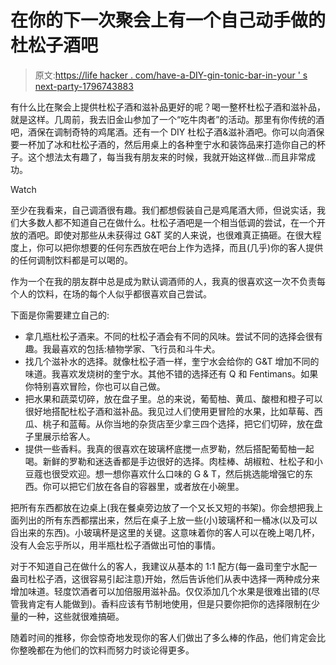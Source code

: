 # 在你的下一次聚会上有一个自己动手做的杜松子酒吧

> 原文:[https://life hacker . com/have-a-DIY-gin-tonic-bar-in-your ' s next-party-1796743883](https://lifehacker.com/have-a-diy-gin-tonic-bar-at-your-next-party-1796743883)

有什么比在聚会上提供杜松子酒和滋补品更好的呢？喝一整杯杜松子酒和滋补品，就是这样。几周前，我去旧金山参加了一个“吃牛肉者”的活动。那里有你传统的酒吧，酒保在调制奇特的鸡尾酒。还有一个 DIY 杜松子酒&滋补酒吧。你可以向酒保要一杯加了冰和杜松子酒的，然后用桌上的各种奎宁水和装饰品来打造你自己的杯子。这个想法太有趣了，每当我有朋友来的时候，我就开始这样做…而且非常成功。

Watch

至少在我看来，自己调酒很有趣。我们都想假装自己是鸡尾酒大师，但说实话，我们大多数人都不知道自己在做什么。杜松子酒吧是一个相当低调的尝试，在一个开放的酒吧。即使对那些从未获得过 G&T 奖的人来说，也很难真正搞砸。在很大程度上，你可以把你想要的任何东西放在吧台上作为选择，而且(几乎)你的客人提供的任何调制饮料都是可以喝的。

作为一个在我的朋友群中总是成为默认调酒师的人，我真的很喜欢这一次不负责每个人的饮料，在场的每个人似乎都很喜欢自己尝试。

下面是你需要建立自己的:

*   拿几瓶杜松子酒来。不同的杜松子酒会有不同的风味。尝试不同的选择会很有趣。我最喜欢的包括:植物学家、飞行员和斗牛犬。
*   找几个滋补水的选择。就像杜松子酒一样，奎宁水会给你的 G&T 增加不同的味道。我喜欢发烧树的奎宁水。其他不错的选择还有 Q 和 Fentimans。如果你特别喜欢冒险，你也可以自己做。
*   把水果和蔬菜切碎，放在盘子里。总的来说，葡萄柚、黄瓜、酸橙和橙子可以很好地搭配杜松子酒和滋补品。我见过人们使用更冒险的水果，比如草莓、西瓜、桃子和蓝莓。从你当地的杂货店至少拿三四个选择，把它们切碎，放在盘子里展示给客人。
*   提供一些香料。我真的很喜欢在玻璃杯底搅一点罗勒，然后搭配葡萄柚一起喝。新鲜的罗勒和迷迭香都是手边很好的选择。肉桂棒、胡椒粒、杜松子和小豆蔻也很受欢迎。想一想你喜欢什么口味的 G & T，然后挑选能增强它的东西。你可以把它们放在各自的容器里，或者放在小碗里。

把所有东西都放在边桌上(我在餐桌旁边放了一个又长又短的书架)。你会想把我上面列出的所有东西都摆出来，然后在桌子上放一些(小)玻璃杯和一桶冰(以及可以舀出来的东西)。小玻璃杯是这里的关键。这意味着你的客人可以在晚上喝几杯，没有人会忘乎所以，用半瓶杜松子酒做出可怕的事情。

对于不知道自己在做什么的客人，我建议从基本的 1:1 配方(每一盎司奎宁水配一盎司杜松子酒，这很容易引起注意)开始，然后告诉他们从表中选择一两种成分来增加味道。轻度饮酒者可以加倍服用滋补品。仅仅添加几个水果是很难出错的(尽管我肯定有人能做到)。香料应该有节制地使用，但是只要你把你的选择限制在少量的一种，这些就很难搞砸。

随着时间的推移，你会惊奇地发现你的客人们做出了多么棒的作品，他们肯定会比你整晚都在为他们的饮料而努力时谈论得更多。